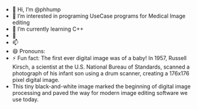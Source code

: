 - 👋 Hi, I’m @phhump
- 👀 I’m interested in programing UseCase programs for Medical Image editing
- 🌱 I’m currently learning C++ 
- 💞️ 
- 📫 
- 😄 Pronouns:
- ⚡ Fun fact: The first ever digital image was of a baby! In 1957, Russell Kirsch, a scientist at the U.S. National Bureau of Standards, scanned a photograph of his infant son using a drum scanner, creating a 176x176 pixel digital image.
- This tiny black-and-white image marked the beginning of digital image processing and paved the way for modern image editing software we use today.

<!---
phhump/phhump is a ✨ special ✨ repository because its `README.md` (this file) appears on your GitHub profile.
You can click the Preview link to take a look at your changes.
--->
